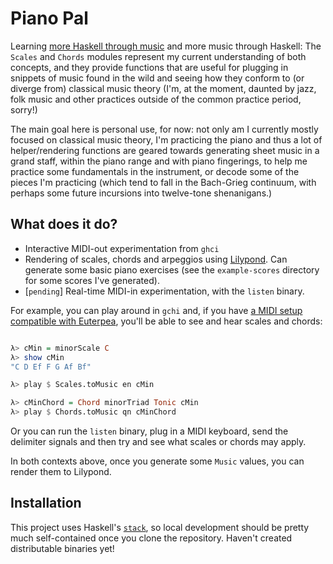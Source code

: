 # Piano Pal

Learning [more Haskell through music](https://github.com/lfborjas/distractions/blob/a6b6bcd09270fa73233b05f3afb1800b977da9c3/haskell_school_of_music/README.md) and more music through Haskell: The `Scales` and `Chords` modules represent my current understanding of both concepts, and they provide functions that are useful for plugging in snippets of music found in the wild and seeing how they conform to (or diverge from) classical music theory (I'm, at the moment, daunted by jazz, folk music and other practices outside of the common practice period, sorry!)

The main goal here is personal use, for now: not only am I currently mostly focused on classical music theory, I'm practicing the piano and thus a lot of helper/rendering functions are geared towards generating sheet music in a grand staff, within the piano range and with piano fingerings, to help me practice some fundamentals in the instrument, or decode some of the pieces I'm practicing (which tend to fall in the Bach-Grieg continuum, with perhaps some future incursions into twelve-tone shenanigans.)

## What does it do?

- Interactive MIDI-out experimentation from `ghci`
- Rendering of scales, chords and arpeggios using [Lilypond](http://lilypond.org/doc/v2.18/Documentation/web/macos-x). Can generate some basic piano exercises (see the `example-scores` directory for some scores I've generated).
- [`pending`] Real-time MIDI-in experimentation, with the `listen` binary.


For example, you can play around in `gchi` and, if you have [a MIDI setup compatible with Euterpea](http://www.euterpea.com/euterpea/setting-up-midi/), you'll be able to see and hear scales and chords:

```haskell

λ> cMin = minorScale C
λ> show cMin
"C D Ef F G Af Bf"

λ> play $ Scales.toMusic en cMin

λ> cMinChord = Chord minorTriad Tonic cMin
λ> play $ Chords.toMusic qn cMinChord


```

Or you can run the `listen` binary, plug in a MIDI keyboard, send the delimiter signals and then try and see what scales or chords may apply. 

In both contexts above, once you generate some `Music` values, you can render them to Lilypond.


## Installation

This project uses Haskell's [`stack`](https://docs.haskellstack.org/en/stable/GUIDE/#existing-projects), so local development should be pretty much self-contained once you clone the repository. Haven't created distributable binaries yet!



